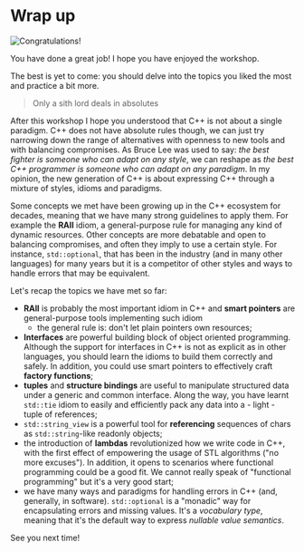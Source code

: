# Wrap up

![Congratulations!](https://upload.wikimedia.org/wikipedia/it/thumb/4/46/Dicapriogatsby.JPG/1200px-Dicapriogatsby.JPG)

You have done a great job! I hope you have enjoyed the workshop.

The best is yet to come: you should delve into the topics you liked the most and practice a bit more.

> Only a sith lord deals in absolutes

After this workshop I hope you understood that C++ is not about a single paradigm. C++ does not have absolute rules though, we can just try narrowing down the range of alternatives with openness to new tools and with balancing compromises. As Bruce Lee was used to say: *the best fighter is someone who can adapt on any style*, we can reshape as *the best C++ programmer is someone who can adapt on any paradigm*. In my opinion, the new generation of C++ is about expressing C++ through a mixture of styles, idioms and paradigms.

Some concepts we met have been growing up in the C++ ecosystem for decades, meaning that we have many strong guidelines to apply them. For example the **RAII** idiom, a general-purpose rule for managing any kind of dynamic resources.
Other concepts are more debatable and open to balancing compromises, and often they imply to use a certain style. For instance, `std::optional`, that has been in the industry (and in many other languages) for many years but it is a competitor of other styles and ways to handle errors that may be equivalent.

Let's recap the topics we have met so far:

* **RAII** is probably the most important idiom in C++ and **smart pointers** are general-purpose tools implementing such idiom
   * the general rule is: don't let plain pointers own resources;
* **Interfaces** are powerful building block of object oriented programming. Although the support for interfaces in C++ is not as explicit as in other languages, you should learn the idioms to build them correctly and safely. In addition, you could use smart pointers to effectively craft **factory functions**;
* **tuples** and **structure bindings** are useful to manipulate structured data under a generic and common interface. Along the way, you have learnt `std::tie` idiom to easily and efficiently pack any data into a - light - tuple of references;
* `std::string_view` is a powerful tool for **referencing** sequences of chars as `std::string`-like readonly objects;
* the introduction of **lambdas** revolutionized how we write code in C++, with the first effect of empowering the usage of STL algorithms ("no more excuses"). In addition, it opens to scenarios where functional programming could be a good fit. We cannot really speak of "functional programming" but it's a very good start;
* we have many ways and paradigms for handling errors in C++ (and, generally, in software). `std::optional` is a "monadic" way for encapsulating errors and missing values. It's a *vocabulary type*, meaning that it's the default way to express *nullable value semantics*.

See you next time!